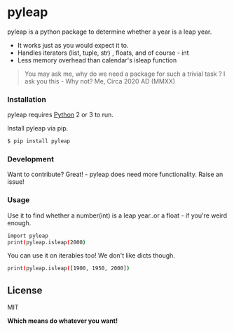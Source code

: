 # pyleap
pyleap is a python package to determine whether a year is a leap year.
  - It works just as you would expect it to. 
  - Handles iterators (list, tuple, str) , floats, and of course - int 
  - Less memory overhead than calendar's isleap function 

> You may ask me, why do we need a package 
> for such a trivial task ? 
> I ask you this - Why not? 
> Me, Circa 2020 AD (MMXX)

### Installation

pyleap requires [Python](https://www.python.org/) 2 or 3 to run.

Install pyleap via pip.

```sh
$ pip install pyleap 
```


### Development

Want to contribute? Great! - pyleap does need more functionality. 
Raise an issue!

### Usage
Use it to find whether a number(int) is a leap year..or a float - if you're weird enough.  
```sh
import pyleap
print(pyleap.isleap(2000)
```

You can use it on iterables too! We don't like dicts though. 

```sh
print(pyleap.isleap([1900, 1950, 2000])
```

License
----
MIT

**Which means do whatever you want!**

